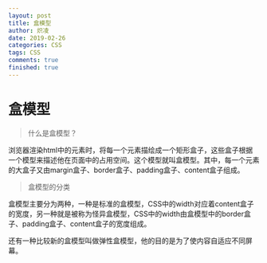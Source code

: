 ```yaml
---
layout: post
title: 盒模型
author: 炽凌
date: 2019-02-26
categories: CSS
tags: CSS
comments: true
finished: true
---
```

# 盒模型

> 什么是盒模型？

浏览器渲染html中的元素时，将每一个元素描绘成一个矩形盒子，这些盒子根据一个模型来描述他在页面中的占用空间。这个模型就叫盒模型。其中，每一个元素的大盒子又由margin盒子、border盒子、padding盒子、content盒子组成。

> 盒模型的分类

盒模型主要分为两种，一种是标准的盒模型，CSS中的width对应着content盒子的宽度，另一种就是被称为怪异盒模型，CSS中的width由盒模型中的border盒子、padding盒子、content盒子的宽度组成。

还有一种比较新的盒模型叫做弹性盒模型，他的目的是为了使内容自适应不同屏幕。

